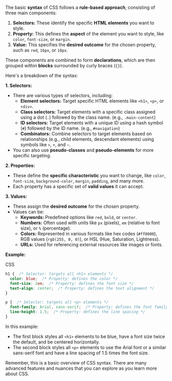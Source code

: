 The basic **syntax** of CSS follows a **rule-based approach**, consisting of three main components:

1. **Selectors:** These identify the specific **HTML elements** you want to style.
2. **Property:** This defines the **aspect** of the element you want to style, like `color`, `font-size`, or `margin`.
3. **Value:** This specifies the **desired outcome** for the chosen property, such as `red`, `16px`, or `10px`.

These components are combined to form **declarations**, which are then grouped within **blocks** surrounded by curly braces (`{}`).

Here's a breakdown of the syntax:

**1. Selectors:**

- There are various types of selectors, including:
    - **Element selectors:** Target specific HTML elements like `<h1>`, `<p>`, or `<div>`.
    - **Class selectors:** Target elements with a specific class assigned using a dot (`.`) followed by the class name. (e.g., `.main-content`)
    - **ID selectors:** Target elements with a unique ID using a hash symbol (`#`) followed by the ID name. (e.g., `#navigation`)
    - **Combinators:** Combine selectors to target elements based on relationships (e.g., child elements, descendant elements) using symbols like `>`, `+`, and `~`.
- You can also use **pseudo-classes** and **pseudo-elements** for more specific targeting.

**2. Properties:**

- These define the **specific characteristic** you want to change, like `color`, `font-size`, `background-color`, `margin`, `padding`, and many more.
- Each property has a specific set of **valid values** it can accept.

**3. Values:**

- These assign the **desired outcome** for the chosen property.
- Values can be:
    - **Keywords:** Predefined options like `red`, `bold`, or `center`.
    - **Numbers:** Often used with units like `px` (pixels), `em` (relative to font size), or `%` (percentage).
    - **Colors:** Represented in various formats like hex codes (`#ff0000`), RGB values (`rgb(255, 0, 0)`), or HSL (Hue, Saturation, Lightness).
    - **URLs:** Used for referencing external resources like images or fonts.

**Example:**

CSS

```css
h1 {  /* Selector: targets all <h1> elements */
  color: blue;  /* Property: defines the color */
  font-size: 2em;  /* Property: defines the font size */
  text-align: center;  /* Property: defines the text alignment */
}

p {  /* Selector: targets all <p> elements */
  font-family: Arial, sans-serif;  /* Property: defines the font family */
  line-height: 1.5;  /* Property: defines the line spacing */
}
```

In this example:

- The first block styles all `<h1>` elements to be blue, have a font size twice the default, and be centered horizontally.
- The second block styles all `<p>` elements to use the Arial font or a similar sans-serif font and have a line spacing of 1.5 times the font size.

Remember, this is a basic overview of CSS syntax. There are many advanced features and nuances that you can explore as you learn more about CSS.